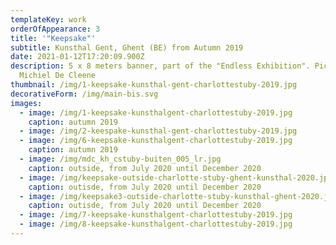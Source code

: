 ```yaml
---
templateKey: work
orderOfAppearance: 3
title: '"Keepsake"'
subtitle: Kunsthal Gent, Ghent (BE) from Autumn 2019
date: 2021-01-12T17:20:09.900Z
description: 5 x 8 meters banner, part of the "Endless Exhibition". Pictures by
  Michiel De Cleene
thumbnail: /img/1-keepsake-kunsthal-gent-charlottestuby-2019.jpg
decorativeForm: /img/main-bis.svg
images:
  - image: /img/1-keepsake-kunsthalgent-charlottestuby-2019.jpg
    caption: autumn 2019
  - image: /img/2-keespake-kunsthal-gent-charlottestuby-2019.jpg
  - image: /img/6-keepsake-kunsthalgent-charlottestuby-2019.jpg
    caption: autumn 2019
  - image: /img/mdc_kh_cstuby-buiten_005_lr.jpg
    caption: outside, from July 2020 until December 2020
  - image: /img/keepsake-outside-charlotte-stuby-ghent-kunsthal-2020.jpg
    caption: outisde, from July 2020 until December 2020
  - image: /img/keepsake3-outside-charlotte-stuby-kunsthal-ghent-2020.jpg
    caption: outisde, from July 2020 until December 2020
  - image: /img/7-keepsake-kunsthalgent-charlottestuby-2019.jpg
  - image: /img/8-keepsake-kunsthalgent-charlottestuby-2019.jpg
---
```

